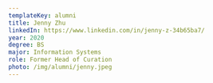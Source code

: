 ```yaml
---
templateKey: alumni
title: Jenny Zhu
linkedIn: https://www.linkedin.com/in/jenny-z-34b65ba7/
year: 2020
degree: BS
major: Information Systems
role: Former Head of Curation
photo: /img/alumni/jenny.jpeg
---
```

